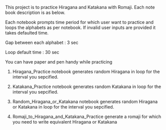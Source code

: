 This project is to practice Hiragana and Katakana with Romaji. Each note book description is as below. 

Each notebook prompts time period for which user want to practice and loops the alphabets as per notebook. If invalid user inputs are provided it takes defaulted time.

Gap between each alphabet : 3 sec

Loop default time         : 30 sec


You can have paper and pen handy while practicing

1) Hiragana_Practice notebook generates random Hiragana in loop for the interval you sepcified.

2) Katakana_Practice notebook generates random Katakana in loop for the interval you sepcified.

3) Random_Hiragana_or_Katakana notebook generates random Hiragana or Katakana in loop for the interval you sepcified.

4) Romaji_to_Hiragana_and_Katakana_Practice generate a romaji for which you need to write equivalent Hiragana or Katakana
